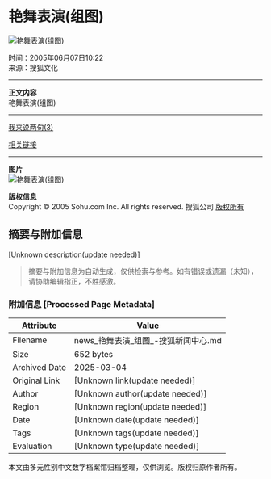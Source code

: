 # 艳舞表演(组图)

![艳舞表演(组图)](https://photocdn.sohu.com/20050607/Img225847418.jpg)

时间：2005年06月07日10:22  
来源：搜狐文化  

---

**正文内容**  
艳舞表演(组图)  

---  

[我来说两句(3)](https://comment.news.sohu.com/comment/topic.jsp?id=225847417)  

[相关链接](#relativenews)  

---  

**图片**  
![艳舞表演(组图)](https://photocdn.sohu.com/20050607/Img225847418.jpg)  

**版权信息**  
Copyright © 2005 Sohu.com Inc. All rights reserved. 搜狐公司 [版权所有](https://www.sohu.com/about/copyright.html)
<!-- tcd_original_link http://news.sohu.com/20050607/n225847417.shtml -->


## 摘要与附加信息

<!-- tcd_abstract -->
[Unknown description(update needed)]
<!-- tcd_abstract_end -->

> 摘要与附加信息为自动生成，仅供检索与参考。如有错误或遗漏（未知），请协助编辑指正，不胜感激。

### 附加信息 [Processed Page Metadata]

| Attribute       | Value                                  |
|-----------------|----------------------------------------|
| Filename        | news_艳舞表演_组图_-搜狐新闻中心.md                             |
| Size            | 652 bytes                           |
| Archived Date   | 2025-03-04                             |
| Original Link   | [Unknown link(update needed)]                       |
| Author          | [Unknown author(update needed)]                               |
| Region          | [Unknown region(update needed)]                               |
| Date            | [Unknown date(update needed)]                                 |
| Tags            | [Unknown tags(update needed)]                                 |
| Evaluation            | [Unknown type(update needed)]                                 |
<!-- tcd_table_end -->

本文由多元性别中文数字档案馆归档整理，仅供浏览。版权归原作者所有。
